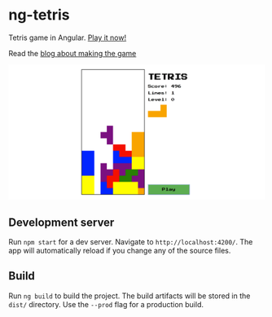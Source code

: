 # ng-tetris

Tetris game in Angular. [Play it now!](https://focused-mestorf-930f82.netlify.com/)

Read the [blog about making the game](https://medium.com/angular-in-depth/game-development-tetris-in-angular-64ef96ce56f7?sk=66ab4b5774919de28eecd3a2662557a4) 

![tetris picture](src/assets/share-image-large.png)

## Development server

Run `npm start` for a dev server. Navigate to `http://localhost:4200/`. The app will automatically reload if you change any of the source files.

## Build

Run `ng build` to build the project. The build artifacts will be stored in the `dist/` directory. Use the `--prod` flag for a production build.


